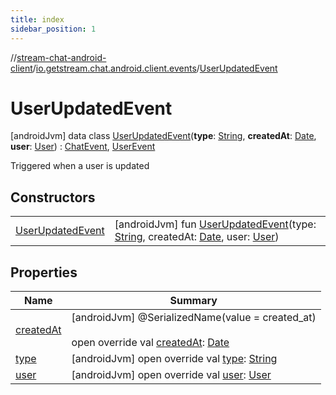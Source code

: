 ```yaml
---
title: index
sidebar_position: 1
---
```

//[stream-chat-android-client](../../../index.md)/[io.getstream.chat.android.client.events](../index.md)/[UserUpdatedEvent](index.md)



# UserUpdatedEvent  
 [androidJvm] data class [UserUpdatedEvent](index.md)(**type**: [String](https://kotlinlang.org/api/latest/jvm/stdlib/kotlin/-string/index.html), **createdAt**: [Date](https://developer.android.com/reference/kotlin/java/util/Date.html), **user**: [User](../../io.getstream.chat.android.client.models/User/index.md)) : [ChatEvent](../ChatEvent/index.md), [UserEvent](../UserEvent/index.md)

Triggered when a user is updated

   


## Constructors  
  
| | |
|---|---|
| <a name="io.getstream.chat.android.client.events/UserUpdatedEvent/UserUpdatedEvent/#kotlin.String#java.util.Date#io.getstream.chat.android.client.models.User/PointingToDeclaration/"></a>[UserUpdatedEvent](UserUpdatedEvent.md)| <a name="io.getstream.chat.android.client.events/UserUpdatedEvent/UserUpdatedEvent/#kotlin.String#java.util.Date#io.getstream.chat.android.client.models.User/PointingToDeclaration/"></a> [androidJvm] fun [UserUpdatedEvent](UserUpdatedEvent.md)(type: [String](https://kotlinlang.org/api/latest/jvm/stdlib/kotlin/-string/index.html), createdAt: [Date](https://developer.android.com/reference/kotlin/java/util/Date.html), user: [User](../../io.getstream.chat.android.client.models/User/index.md))   <br/>|


## Properties  
  
|  Name |  Summary | 
|---|---|
| <a name="io.getstream.chat.android.client.events/UserUpdatedEvent/createdAt/#/PointingToDeclaration/"></a>[createdAt](createdAt.md)| <a name="io.getstream.chat.android.client.events/UserUpdatedEvent/createdAt/#/PointingToDeclaration/"></a> [androidJvm] @SerializedName(value = created_at)  <br/>  <br/>open override val [createdAt](createdAt.md): [Date](https://developer.android.com/reference/kotlin/java/util/Date.html)   <br/>|
| <a name="io.getstream.chat.android.client.events/UserUpdatedEvent/type/#/PointingToDeclaration/"></a>[type](type.md)| <a name="io.getstream.chat.android.client.events/UserUpdatedEvent/type/#/PointingToDeclaration/"></a> [androidJvm] open override val [type](type.md): [String](https://kotlinlang.org/api/latest/jvm/stdlib/kotlin/-string/index.html)   <br/>|
| <a name="io.getstream.chat.android.client.events/UserUpdatedEvent/user/#/PointingToDeclaration/"></a>[user](user.md)| <a name="io.getstream.chat.android.client.events/UserUpdatedEvent/user/#/PointingToDeclaration/"></a> [androidJvm] open override val [user](user.md): [User](../../io.getstream.chat.android.client.models/User/index.md)   <br/>|


